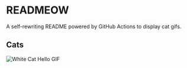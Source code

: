 # READMEOW

A self-rewriting README powered by GitHub Actions to display cat gifs.

## Cats

![White Cat Hello GIF](https://media1.giphy.com/media/v1.Y2lkPTlhY2QwMmRhdTQybHc3NmR0NjdsbDQzN2o5ZGpibnUzeW0wczI4bzBxeXdsaXZmNyZlcD12MV9naWZzX3NlYXJjaCZjdD1n/vFKqnCdLPNOKc/200.gif)
